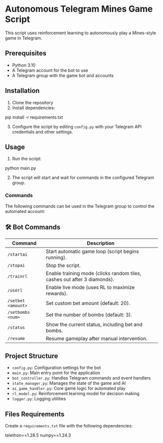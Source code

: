 # Autonomous Telegram Mines Game Script

This script uses reinforcement learning to autonomously play a Mines-style game in Telegram.

## Prerequisites

- Python 3.10
- A Telegram account for the bot to use
- A Telegram group with the game bot and accounts

## Installation

1. Clone the repository
2. Install dependencies:

pip install -r requirements.txt

3. Configure the script by editing `config.py` with your Telegram API credentials and other settings.

## Usage

1. Run the script:

python main.py

2. The script will start and wait for commands in the configured Telegram group.

### Commands

The following commands can be used in the Telegram group to control the automated account:

## 🛠️ Bot Commands

| Command           | Description                                                                 |
|-------------------|-----------------------------------------------------------------------------|
| `/startai`        | Start automatic game loop (script begins running).                          |
| `/stopai`         | Stop the script.                                                            |
| `/trainrl`        | Enable training mode (clicks random tiles, cashes out after 3 diamonds).    |
| `/userl`          | Enable live mode (uses RL to maximize rewards).                             |
| `/setbet <amount>`| Set custom bet amount (default: 20).                                        |
| `/setbombs <num>` | Set the number of bombs (default: 3).                                       |
| `/status`         | Show the current status, including bet and bombs.                           |
| `/resume`         | Resume gameplay after manual intervention.                                  |

## Project Structure

- `config.py`: Configuration settings for the bot
- `main.py`: Main entry point for the application
- `bot_controller.py`: Handles Telegram commands and event handlers
- `state_manager.py`: Manages the state of the game and AI
- `ai_game_handler.py`: Core game logic for automated play
- `rl_model.py`: Reinforcement learning model for decision making
- `logger.py`: Logging utilities

## Files Requirements

Create a `requirements.txt` file with the following dependencies:

telethon==1.28.5
numpy==1.24.3
